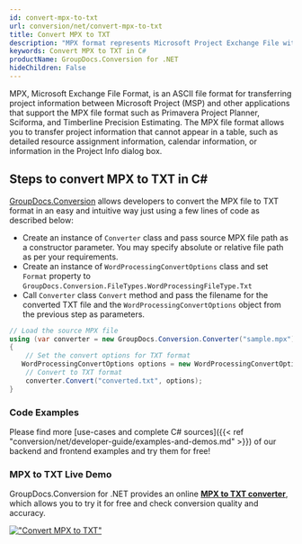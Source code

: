 ```yaml
---
id: convert-mpx-to-txt
url: conversion/net/convert-mpx-to-txt
title: Convert MPX to TXT
description: "MPX format represents Microsoft Project Exchange File with .mpx extension. Learn how to convert MPX to TXT file programmatically in C# language using GroupDocs.Conversion for .NET library."
keywords: Convert MPX to TXT in C#
productName: GroupDocs.Conversion for .NET
hideChildren: False
---
```


MPX, Microsoft Exchange File Format, is an ASCII file format for transferring project information between Microsoft Project (MSP) and other applications that support the MPX file format such as Primavera Project Planner, Sciforma, and Timberline Precision Estimating. The MPX file format allows you to transfer project information that cannot appear in a table, such as detailed resource assignment information, calendar information, or information in the Project Info dialog box.

## Steps to convert MPX to TXT in C#

[GroupDocs.Conversion](https://products.groupdocs.com/conversion/net) allows developers to convert the MPX file to TXT format in an easy and intuitive way just using a few lines of code as described below:

* Create an instance of `Converter` class and pass source MPX file path as a constructor parameter. You may specify absolute or relative file path as per your requirements. 
* Create an instance of `WordProcessingConvertOptions` class and set `Format` property to `GroupDocs.Conversion.FileTypes.WordProcessingFileType.Txt`
* Call `Converter` class `Convert` method and pass the filename for the converted TXT file and the `WordProcessingConvertOptions` object from the previous step as parameters.

```csharp
// Load the source MPX file
using (var converter = new GroupDocs.Conversion.Converter("sample.mpx"))
{
    // Set the convert options for TXT format
   WordProcessingConvertOptions options = new WordProcessingConvertOptions { Format = GroupDocs.Conversion.FileTypes.WordProcessingFileType.Txt };
    // Convert to TXT format
    converter.Convert("converted.txt", options);
}
```

### Code Examples

Please find more [use-cases and complete C# sources]({{< ref "conversion/net/developer-guide/examples-and-demos.md" >}}) of our backend and frontend examples and try them for free!

### MPX to TXT Live Demo

GroupDocs.Conversion for .NET provides an online [**MPX to TXT converter**](https://products.groupdocs.app/conversion/mpx-to-txt), which allows you to try it for free and check conversion quality and accuracy.

[!["Convert MPX to TXT"](conversion/net/images/convert-to-txt/convert-mpx-to-txt.png)](https://products.groupdocs.app/conversion/mpx-to-txt)
